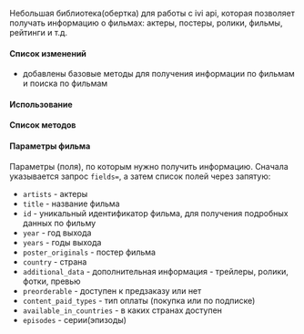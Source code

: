 Небольшая библиотека(обертка) для работы с ivi api, которая позволяет получать информацию о фильмах: актеры, постеры, ролики, 
фильмы, рейтинги и т.д.

#### Список изменений 
+ добавлены базовые методы для получения информации по фильмам и поиска по фильмам

#### Использование 

#### Список методов

#### Параметры фильма 
Параметры (поля), по которым нужно получить информацию. Сначала указывается запрос `fields=`, а затем список полей через запятую:

- `artists` - актеры
- `title` - название фильма
- `id` - уникальный идентификатор фильма, для получения подробных данных по фильму
- `year` - год выхода
- `years` - годы выхода
- `poster_originals` - постер фильма
- `country` - страна
- `additional_data` - дополнительная информация - трейлеры, ролики, фотки, превью
- `preorderable` - доступен к предзаказу или нет
- `content_paid_types` - тип оплаты (покупка или по подписке)
- `available_in_countries` - в каких странах доступен
- `episodes` - серии(эпизоды)
